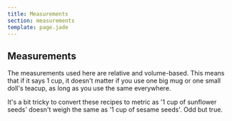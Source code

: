 ```yaml
---
title: Measurements
section: measurements
template: page.jade
---
```


Measurements
---

The measurements used here are relative and volume-based. This means that if it says 1 cup, it doesn't matter if you use one big mug or one small doll's teacup, as long as you use the same everywhere.

It's a bit tricky to convert these recipes to metric as '1 cup of sunflower seeds' doesn't weigh the same as '1 cup of sesame seeds'. Odd but true.